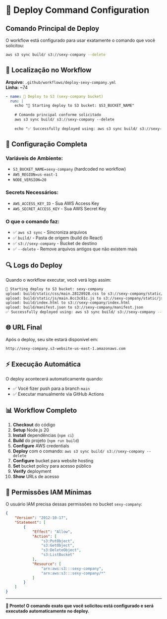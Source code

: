# 🚀 Deploy Command Configuration

## Comando Principal de Deploy

O workflow está configurado para usar exatamente o comando que você solicitou:

```bash
aws s3 sync build/ s3://sexy-company --delete
```

## 📍 Localização no Workflow

**Arquivo:** `.github/workflows/deploy-sexy-company.yml`  
**Linha:** ~74

```yaml
- name: 🚀 Deploy to S3 (sexy-company bucket)
  run: |
    echo "🚀 Starting deploy to S3 bucket: $S3_BUCKET_NAME"
    
    # Comando principal conforme solicitado
    aws s3 sync build/ s3://sexy-company --delete
    
    echo "✅ Successfully deployed using: aws s3 sync build/ s3://sexy-company --delete"
```

## 🔧 Configuração Completa

### Variáveis de Ambiente:
- `S3_BUCKET_NAME=sexy-company` (hardcoded no workflow)
- `AWS_REGION=us-east-1`
- `NODE_VERSION=20`

### Secrets Necessários:
- `AWS_ACCESS_KEY_ID` - Sua AWS Access Key
- `AWS_SECRET_ACCESS_KEY` - Sua AWS Secret Key

### O que o comando faz:
- ✅ `aws s3 sync` - Sincroniza arquivos
- ✅ `build/` - Pasta de origem (build do React)
- ✅ `s3://sexy-company` - Bucket de destino
- ✅ `--delete` - Remove arquivos antigos que não existem mais

## 🔍 Logs do Deploy

Quando o workflow executar, você verá logs assim:

```bash
🚀 Starting deploy to S3 bucket: sexy-company
upload: build/static/css/main.28128928.css to s3://sexy-company/static/css/main.28128928.css
upload: build/static/js/main.8cc3c81c.js to s3://sexy-company/static/js/main.8cc3c81c.js
upload: build/index.html to s3://sexy-company/index.html
upload: build/manifest.json to s3://sexy-company/manifest.json
✅ Successfully deployed using: aws s3 sync build/ s3://sexy-company --delete
```

## 🌐 URL Final

Após o deploy, seu site estará disponível em:
```
http://sexy-company.s3-website-us-east-1.amazonaws.com
```

## ⚡ Execução Automática

O deploy acontecerá automaticamente quando:
- ✅ Você fizer push para a branch `main`
- ✅ Executar manualmente via GitHub Actions

## 📊 Workflow Completo

1. **Checkout** do código
2. **Setup** Node.js 20
3. **Install** dependências (`npm ci`)
4. **Build** do projeto (`npm run build`)
5. **Configure** AWS credentials
6. **Deploy** com o comando: `aws s3 sync build/ s3://sexy-company --delete`
7. **Configure** bucket para website hosting
8. **Set** bucket policy para acesso público
9. **Verify** deployment
10. **Show** URLs de acesso

## 🔐 Permissões IAM Mínimas

O usuário IAM precisa dessas permissões no bucket `sexy-company`:

```json
{
    "Version": "2012-10-17",
    "Statement": [
        {
            "Effect": "Allow",
            "Action": [
                "s3:PutObject",
                "s3:GetObject", 
                "s3:DeleteObject",
                "s3:ListBucket"
            ],
            "Resource": [
                "arn:aws:s3:::sexy-company",
                "arn:aws:s3:::sexy-company/*"
            ]
        }
    ]
}
```

---

**🎯 Pronto! O comando exato que você solicitou está configurado e será executado automaticamente no deploy.**